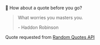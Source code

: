 📣 How about a quote before you go?

> What worries you masters you.
>
> <p>- Haddon Robinson</p>

Quote requested from [Random Quotes API](https://github.com/lukePeavey/quotable)
